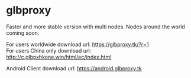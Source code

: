 # glbproxy
Faster and more stable version with multi nodes. Nodes around the world coming soon.

For users worldwide download url: https://glbproxy.tk/?r=1 <br>
For users China only download url: http://c.glbpxhkone.win/html/ec/index.html

Android Client download url: https://android.glbproxy.tk
